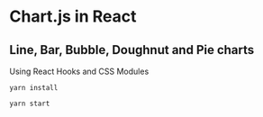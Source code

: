 # Chart.js in React

## Line, Bar, Bubble, Doughnut and Pie charts

Using React Hooks and CSS Modules

```
yarn install

yarn start
```

